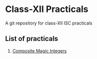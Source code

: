 # Class-XII Practicals
A git repository for class-XII ISC practicals
## List of practicals
1. [Composite Magic Integers](/practical-1/)
